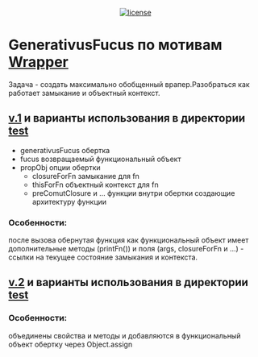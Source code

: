 <div align="center">

[![license](https://img.shields.io/badge/license-MIT-blue.svg)](https://github.com/legioner9/GenerativusFucus/blob/master/LICENSE)
</div>

# GenerativusFucus по мотивам [Wrapper](https://github.com/HowProgrammingWorks/Wrapper)
Задача - создать максимально обобщенный врапер.Разобраться как работает замыкание и объектный контекст.
## [v.1](node_modules/v.1/index.js) и варианты использования в директории [test](node_modules/v.1/test)

- generativusFucus обертка
- fucus возвращаемый функциональный объект
- propObj опции обертки
  - closureForFn замыкание для fn
  - thisForFn объектный контекст для fn
  - preComutClosure и ... функции внутри обертки создающие архитектуру функции
### Особенности:
после вызова обернутая функция как функциональный объект имеет дополнительные методы (printFn()) и поля (args, closureForFn и ...) - ссылки на текущее состояние замыкания и контекста.
## [v.2](node_modules/v.2/index.js) и варианты использования в директории [test](node_modules/v.2/test)
### Особенности:
объединены свойства и методы и добавляются в функциональный объект обертку через Object.assign
